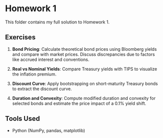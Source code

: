 # Homework 1 

This folder contains my full solution to Homework 1.

## Exercises

1. **Bond Pricing**: Calculate theoretical bond prices using Bloomberg yields and compare with market prices. Discuss discrepancies due to factors like accrued interest and conventions.

2. **Real vs Nominal Yields**: Compare Treasury yields with TIPS to visualize the inflation premium.

3. **Discount Curve**: Apply bootstrapping on short-maturity Treasury bonds to extract the discount curve.

4. **Duration and Convexity**: Compute modified duration and convexity for selected bonds and estimate the price impact of a 0.1% yield shift.

## Tools Used
- Python (NumPy, pandas, matplotlib)

